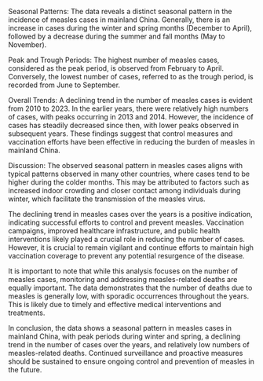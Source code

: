 Seasonal Patterns: The data reveals a distinct seasonal pattern in the incidence of measles cases in mainland China. Generally, there is an increase in cases during the winter and spring months (December to April), followed by a decrease during the summer and fall months (May to November).

Peak and Trough Periods: The highest number of measles cases, considered as the peak period, is observed from February to April. Conversely, the lowest number of cases, referred to as the trough period, is recorded from June to September.

Overall Trends: A declining trend in the number of measles cases is evident from 2010 to 2023. In the earlier years, there were relatively high numbers of cases, with peaks occurring in 2013 and 2014. However, the incidence of cases has steadily decreased since then, with lower peaks observed in subsequent years. These findings suggest that control measures and vaccination efforts have been effective in reducing the burden of measles in mainland China.

Discussion: The observed seasonal pattern in measles cases aligns with typical patterns observed in many other countries, where cases tend to be higher during the colder months. This may be attributed to factors such as increased indoor crowding and closer contact among individuals during winter, which facilitate the transmission of the measles virus.

The declining trend in measles cases over the years is a positive indication, indicating successful efforts to control and prevent measles. Vaccination campaigns, improved healthcare infrastructure, and public health interventions likely played a crucial role in reducing the number of cases. However, it is crucial to remain vigilant and continue efforts to maintain high vaccination coverage to prevent any potential resurgence of the disease.

It is important to note that while this analysis focuses on the number of measles cases, monitoring and addressing measles-related deaths are equally important. The data demonstrates that the number of deaths due to measles is generally low, with sporadic occurrences throughout the years. This is likely due to timely and effective medical interventions and treatments.

In conclusion, the data shows a seasonal pattern in measles cases in mainland China, with peak periods during winter and spring, a declining trend in the number of cases over the years, and relatively low numbers of measles-related deaths. Continued surveillance and proactive measures should be sustained to ensure ongoing control and prevention of measles in the future.
